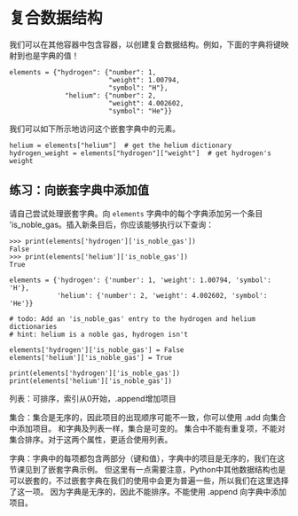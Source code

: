 # 复合数据结构

我们可以在其他容器中包含容器，以创建复合数据结构。例如，下面的字典将键映射到也是字典的值！

```
elements = {"hydrogen": {"number": 1,
                         "weight": 1.00794,
                         "symbol": "H"},
              "helium": {"number": 2,
                         "weight": 4.002602,
                         "symbol": "He"}}
```

我们可以如下所示地访问这个嵌套字典中的元素。

```
helium = elements["helium"]  # get the helium dictionary
hydrogen_weight = elements["hydrogen"]["weight"]  # get hydrogen's weight
```

## 练习：向嵌套字典中添加值

请自己尝试处理嵌套字典。向 `elements` 字典中的每个字典添加另一个条目 'is_noble_gas。插入新条目后，你应该能够执行以下查询：

```
>>> print(elements['hydrogen']['is_noble_gas'])
False
>>> print(elements['helium']['is_noble_gas'])
True
```



```
elements = {'hydrogen': {'number': 1, 'weight': 1.00794, 'symbol': 'H'},
            'helium': {'number': 2, 'weight': 4.002602, 'symbol': 'He'}}

# todo: Add an 'is_noble_gas' entry to the hydrogen and helium dictionaries
# hint: helium is a noble gas, hydrogen isn't
```
```
elements['hydrogen']['is_noble_gas'] = False
elements['helium']['is_noble_gas'] = True

print(elements['hydrogen']['is_noble_gas'])
print(elements['helium']['is_noble_gas'])
```

列表：可排序，索引从0开始，.append增加项目


集合：集合是无序的，因此项目的出现顺序可能不一致，你可以使用 .add 向集合中添加项目。
     和字典及列表一样，集合是可变的。
     集合中不能有重复项，不能对集合排序。对于这两个属性，更适合使用列表。
     
     
字典：字典中的每项都包含两部分（键和值），字典中的项目是无序的，我们在这节课见到了嵌套字典示例。
    但这里有一点需要注意，Python中其他数据结构也是可以嵌套的，不过嵌套字典在我们的使用中会更为普遍一些，所以我们在这里选择了这一项。
    因为字典是无序的，因此不能排序。不能使用 .append 向字典中添加项目。
